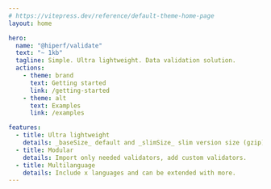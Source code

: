 ```yaml
---
# https://vitepress.dev/reference/default-theme-home-page
layout: home

hero:
  name: "@hiperf/validate"
  text: "~ 1kb"
  tagline: Simple. Ultra lightweight. Data validation solution.
  actions:
    - theme: brand
      text: Getting started
      link: /getting-started
    - theme: alt
      text: Examples
      link: /examples

features:
  - title: Ultra lightweight
    details: _baseSize_ default and _slimSize_ slim version size (gzip).
  - title: Modular
    details: Import only needed validators, add custom validators.
  - title: Multilanguage
    details: Include x languages and can be extended with more.
---
```

